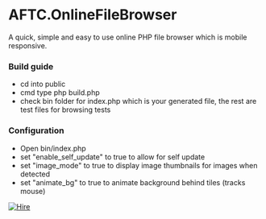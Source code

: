 # AFTC.OnlineFileBrowser
A quick, simple and easy to use online PHP file browser which is mobile responsive.


### Build guide

 - cd into public
 - cmd type php build.php
 - check bin folder for index.php which is your generated file, the rest are test files for browsing tests

### Configuration
 - Open bin/index.php
 - set "enable_self_update" to true to allow for self update
 - set "image_mode" to true to display image thumbnails for images when detected
 - set "animate_bg" to true to animate background behind tiles (tracks mouse)




<a href="http://pph.me/Darcey" target="_blank" title="I am available for hire, click here!">![Hire](http://www.allforthecode.com/images/pph_widget.jpg)</a>